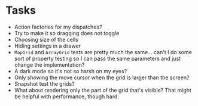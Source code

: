 # Tasks
* Action factories for my dispatches?
* Try to make it so dragging does not toggle
* Choosing size of the cells
* Hiding settings in a drawer
* `MapGrid` and `ArrayGrid` tests are pretty much the same... can't I do some sort of property testing so I can pass the same parameters and just change the implementation?
* A dark mode so it's not so harsh on my eyes?
* Only showing the move cursor when the grid is larger than the screen?
* Snapshot test the grids?
* What about rendering only the part of the grid that's visible? That might be helpful with performance, though hard.
